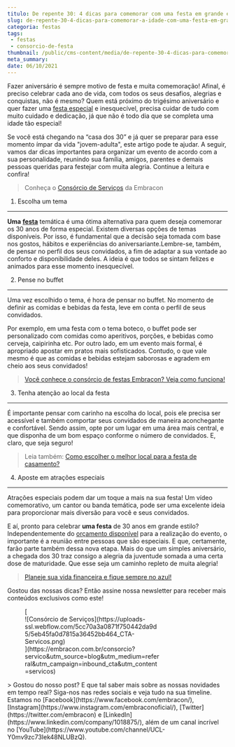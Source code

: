 ```yaml
---
titulo: De repente 30: 4 dicas para comemorar com uma festa em grande estilo.
slug: de-repente-30-4-dicas-para-comemorar-a-idade-com-uma-festa-em-grande-estilo
categoria: festas
tags:
 - festas
 - consorcio-de-festa
thumbnail: /public/cms-content/media/de-repente-30-4-dicas-para-comemorar-a-idade-com-uma-festa-em-grande-estilo.jpg
meta_summary: 
date: 06/10/2021
---
```

Fazer aniversário é sempre motivo de festa e muita comemoração! Afinal, é preciso celebrar cada ano de vida, com todos os seus desafios, alegrias e conquistas, não é mesmo? Quem está próximo do trigésimo aniversário e quer fazer uma [festa especial](https://www.embracon.com.br/blog/3-razoes-para-fazer-uma-festa-de-formatura) e inesquecível, precisa cuidar de tudo com muito cuidado e dedicação, já que não é todo dia que se completa uma idade tão especial!

Se você está chegando na “casa dos 30” e já quer se preparar para esse momento ímpar da vida "jovem-adulta", este artigo pode te ajudar. A seguir, vamos dar dicas importantes para organizar um evento de acordo com a sua personalidade, reunindo sua família, amigos, parentes e demais pessoas queridas para festejar com muita alegria. Continue a leitura e confira!

> Conheça o [Consórcio de Serviços](https://www.embracon.com.br/consorcio-servicos) da Embracon

1. Escolha um tema
------------------

**Uma** [**festa**](https://www.embracon.com.br/blog/musica-de-festa-faca-uma-playlist-arrebatadora) temática é uma ótima alternativa para quem deseja comemorar os 30 anos de forma especial. Existem diversas opções de temas disponíveis. Por isso, é fundamental que a decisão seja tomada com base nos gostos, hábitos e experiências do aniversariante.Lembre-se, também, de pensar no perfil dos seus convidados, a fim de adaptar a sua vontade ao conforto e disponibilidade deles. A ideia é que todos se sintam felizes e animados para esse momento inesquecível.

2. Pense no buffet
------------------

Uma vez escolhido o tema, é hora de pensar no buffet. No momento de definir as comidas e bebidas da festa, leve em conta o perfil de seus convidados.

Por exemplo, em uma festa com o tema boteco, o buffet pode ser personalizado com comidas como aperitivos, porções, e bebidas como cerveja, caipirinha etc. Por outro lado, em um evento mais formal, é apropriado apostar em pratos mais sofisticados. Contudo, o que vale mesmo é que as comidas e bebidas estejam saborosas e agradem em cheio aos seus convidados!

> [Você conhece o consórcio de festas Embracon? Veja como funciona!](https://www.embracon.com.br/blog/voce-conhece-o-consorcio-de-festas-embracon-veja-como-funciona)

3. Tenha atenção ao local da festa
----------------------------------

É importante pensar com carinho na escolha do local, pois ele precisa ser acessível e também comportar seus convidados de maneira aconchegante e confortável. Sendo assim, opte por um lugar em uma área mais central, e que disponha de um bom espaço conforme o número de convidados. E, claro, que seja seguro!

> Leia também: [Como escolher o melhor local para a festa de casamento?](https://www.embracon.com.br/blog/como-escolher-o-melhor-local-para-a-festa-de-casamento)

4. Aposte em atrações especiais
-------------------------------

Atrações especiais podem dar um toque a mais na sua festa! Um vídeo comemorativo, um cantor ou banda temática, pode ser uma excelente ideia para proporcionar mais diversão para você e seus convidados.

E aí, pronto para celebrar **uma festa** de 30 anos em grande estilo? Independentemente do [orçamento disponível](https://www.embracon.com.br/blog/planejamento-financeiro-um-guia-para-as-financas-nao-sairem-de-controle) para a realização do evento, o importante é a reunião entre pessoas que são especiais. E que, certamente, farão parte também dessa nova etapa. Mais do que um simples aniversário, a chegada dos 30 traz consigo a alegria da juventude somada a uma certa dose de maturidade. Que esse seja um caminho repleto de muita alegria!

> [Planeje sua vida financeira e fique sempre no azul!](https://www.embracon.com.br/blog/planeje-sua-vida-financeira-e-fique-sempre-no-azul)

Gostou das nossas dicas? Então assine nossa newsletter para receber mais conteúdos exclusivos como este!

<figure class="w-richtext-figure-type-image w-richtext-align-center" style="max-width:310px">[<div>![Consórcio de Serviços](https://uploads-ssl.webflow.com/5cc70a3a0871f750442da9d5/5eb45fa0d7815a36452bb464_CTA-Servicos.png)</div>](https://embracon.com.br/consorcio?servico&utm_source=blog&utm_medium=referral&utm_campaign=inbound_cta&utm_content=servicos)</figure>> Gostou do nosso post? E que tal saber mais sobre as nossas novidades em tempo real? Siga-nos nas redes sociais e veja tudo na sua timeline. Estamos no [Facebook](https://www.facebook.com/embracon/), [Instagram](https://www.instagram.com/embraconoficial/), [Twitter](https://twitter.com/embracon) e [LinkedIn](https://www.linkedin.com/company/1018875/), além de um canal incrível no [YouTube](https://www.youtube.com/channel/UCL-Y0mv9zc73Iek48NLUBzQ).

